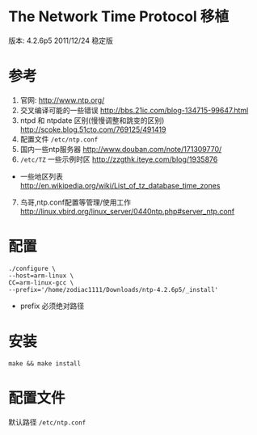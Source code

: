 # The Network Time Protocol 移植

版本: 4.2.6p5	2011/12/24 稳定版

# 参考

1. 官网: http://www.ntp.org/
2. 交叉编译可能的一些错误 http://bbs.21ic.com/blog-134715-99647.html
3. ntpd 和 ntpdate 区别(慢慢调整和跳变的区别) http://scoke.blog.51cto.com/769125/491419
4. 配置文件 `/etc/ntp.conf`
5. 国内一些ntp服务器 http://www.douban.com/note/171309770/
6. `/etc/TZ` 一些示例时区 http://zzgthk.iteye.com/blog/1935876
 * 一些地区列表 http://en.wikipedia.org/wiki/List_of_tz_database_time_zones
7. 鸟哥,ntp.conf配置等管理/使用工作 http://linux.vbird.org/linux_server/0440ntp.php#server_ntp.conf

# 配置
```
./configure \
--host=arm-linux \
CC=arm-linux-gcc \
--prefix='/home/zodiac1111/Downloads/ntp-4.2.6p5/_install' 
```

* prefix 必须绝对路径
# 安装

```
make && make install
```

# 配置文件

默认路径 `/etc/ntp.conf`